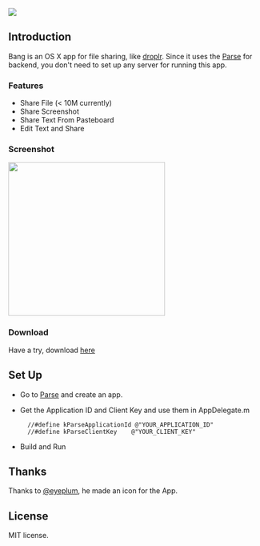![](https://raw.github.com/jesseXu/Bang/master/Bang/Images.xcassets/AppIcon.appiconset/icon-256.png)

Introduction
----

Bang is an OS X app for file sharing, like [droplr](https://droplr.com/). Since it uses the [Parse](https://parse.com/) for backend, you don't need to set up any server for running this app. 


### Features
* Share File (< 10M currently)
* Share Screenshot
* Share Text From Pasteboard
* Edit Text and Share

### Screenshot
<img src="https://raw.github.com/jesseXu/Bang/master/ScreenShot0.png" width="313px" height="307px" />


### Download
Have a try, download [here](http://y-d.me/resources/Bang.zip)



Set Up
----
* Go to [Parse](https://parse.com/) and create an app.
* Get the Application ID and Client Key and use them in AppDelegate.m

		//#define kParseApplicationId @"YOUR_APPLICATION_ID"
		//#define kParseClientKey	 @"YOUR_CLIENT_KEY"

* Build and Run



Thanks
----
Thanks to [@eyeplum](https://twitter.com/eyeplum), he made an icon for the App.


License
---
MIT license.

